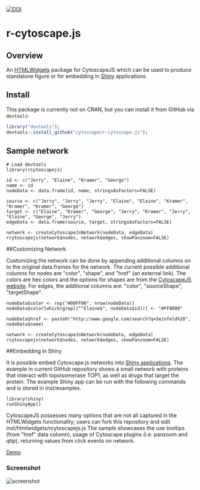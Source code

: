 [![DOI](https://zenodo.org/badge/DOI/10.5281/zenodo.1345344.svg)](https://doi.org/10.5281/zenodo.1345344)

# r-cytoscape.js

## Overview 

An [HTMLWidgets](http://www.htmlwidgets.org/) package for CytoscapeJS which can be used to produce standalone figure or for embedding in [Shiny](http://shiny.rstudio.com/) applications. 

## Install
This package is currently not on CRAN, but you can install it from GitHub via `devtools`:

```r
library("devtools");
devtools::install_github("cytoscape/r-cytoscape.js");
```

## Sample network
```
# Load devtools 
library(rcytoscapejs)

id <- c("Jerry", "Elaine", "Kramer", "George")
name <- id
nodeData <- data.frame(id, name, stringsAsFactors=FALSE)

source <- c("Jerry", "Jerry", "Jerry", "Elaine", "Elaine", "Kramer", "Kramer", "Kramer", "George")
target <- c("Elaine", "Kramer", "George", "Jerry", "Kramer", "Jerry", "Elaine", "George", "Jerry")
edgeData <- data.frame(source, target, stringsAsFactors=FALSE)

network <- createCytoscapeJsNetwork(nodeData, edgeData)
rcytoscapejs(network$nodes, network$edges, showPanzoom=FALSE)
```
##Customizing Network

Customizing the network can be done by appending additional columns on to the original data.frames for the network. The current possible additional columns for nodes are "color", "shape", and "href" (an external link). The colors are hex colors and the options for shapes are from the [CytoscapeJS website](http://cytoscape.github.io/cytoscape.js/). For edges, the additional columns are: "color", "sourceShape", "targetShape". 

```
nodeData$color <- rep("#00FF00", nrow(nodeData)) 
nodeData$color[which(grepl("^Elaine$", nodeData$id))] <- "#FF0000"

nodeData$href <- paste0("http://www.google.com/search?q=Seinfeld%20", nodeData$name)

network <- createCytoscapeJsNetwork(nodeData, edgeData)
rcytoscapejs(network$nodes, network$edges, showPanzoom=FALSE)
```

##Embedding in Shiny

It is possible embed Cytoscape.js networks into [Shiny applications](http://shiny.rstudio.com/). The example in current GitHub repository shows a small network with proteins that interact with topoisomerase TOP1, as well as drugs that target the protein. The example Shiny app can be run with the following commands and is stored in inst/examples.

```
library(shiny)
runShinyApp()
```

CytoscapeJS possesses many options that are not all captured in the HTMLWidgets functionality; users can fork this repository and edit inst/htmlwidgets/rcytoscapejs.js The sample showcases the use tooltips (from "href" data column), usage of Cytoscape plugins (i.e. panzoom and qtip), returning values from click events on network. 
 
[Demo](http://sanderlab.org/rcytoscapejs/)

### Screenshot 
![screenshot](https://raw.githubusercontent.com/cytoscape/r-cytoscape.js/master/inst/screenshot.png) 
